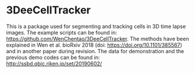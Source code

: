# 3DeeCellTracker

This is a package used for segmenting and tracking cells in 3D time lapse images. The example scripts can be found in: https://github.com/WenChentao/3DeeCellTracker. The methods have been explained in Wen et al. bioRxiv 2018 (doi: https://doi.org/10.1101/385567) and in another paper during revision. The data for demonstration and the previous demo codes can be found in: http://ssbd.qbic.riken.jp/set/20190602/
